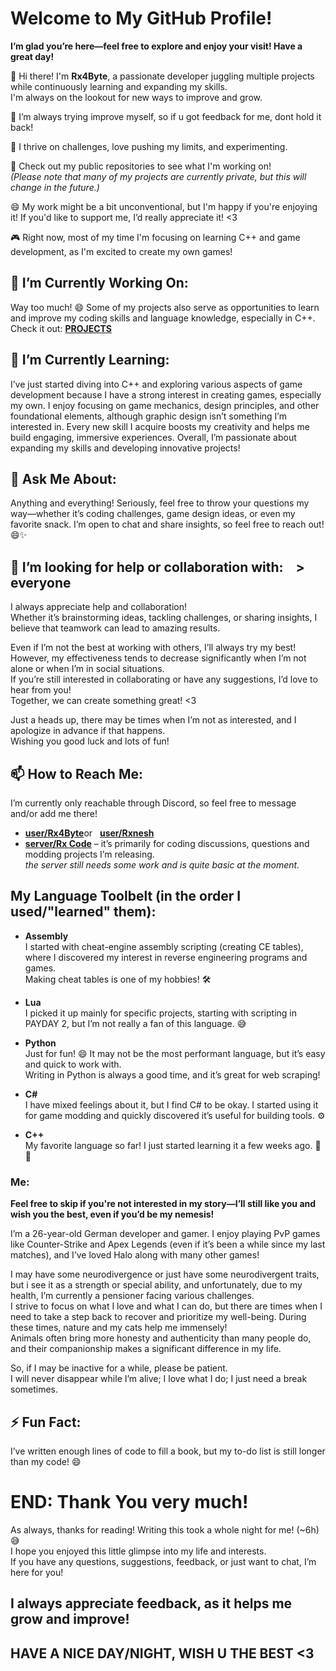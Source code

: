 # Welcome to My GitHub Profile!  
**I’m glad you’re here—feel free to explore and enjoy your visit! Have a great day!**

👋 Hi there! I'm **Rx4Byte**, a passionate developer juggling multiple projects while continuously learning and expanding my skills.  
 ​ ​ ​  ​ ​ ​ I'm always on the lookout for new ways to improve and grow.  

🌱 I’m always trying improve myself, so if u got feedback for me, dont hold it back!   

🚀 I thrive on challenges, love pushing my limits, and experimenting.  

🔧 Check out my public repositories to see what I'm working on!  
 ​ ​ ​  ​ ​ ​ _(Please note that many of my projects are currently private, but this will change in the future.)_

😄 My work might be a bit unconventional, but I'm happy if you're enjoying it! If you'd like to support me, I’d really appreciate it! <3

🎮 Right now, most of my time I'm focusing on learning C++ and game development, as I'm excited to create my own games!
 ​ ​ ​ 
  ​ ​ ​ 
## 🔭 I’m Currently Working On:
Way too much! 😄 Some of my projects also serve as opportunities to learn and improve my coding skills and language knowledge, especially in C++.  
Check it out: **[PROJECTS](https://github.com/Rx4Byte/Rx4Byte/blob/main/PROJECTS.md)**
 ​ ​ ​ 
  ​ ​ ​ 
## 🌱 I’m Currently Learning:
I’ve just started diving into C++ and exploring various aspects of game development because I have a strong interest in creating games, especially my own. I enjoy focusing on game mechanics, design principles, and other foundational elements, although graphic design isn’t something I’m interested in. Every new skill I acquire boosts my creativity and helps me build engaging, immersive experiences. Overall, I’m passionate about expanding my skills and developing innovative projects!


## 💬 Ask Me About:
Anything and everything! Seriously, feel free to throw your questions my way—whether it’s coding challenges, game design ideas, or even my favorite snack. I’m open to chat and share insights, so feel free to reach out! 😄✨


<!-- 👯 I’m looking to collaborate on -->
## 🤔 I’m looking for help or collaboration with: ​ ​ ​ > ​ ​ ​everyone
I always appreciate help and collaboration!  
Whether it’s brainstorming ideas, tackling challenges, or sharing insights, I believe that teamwork can lead to amazing results.
 
Even if I’m not the best at working with others, I’ll always try my best!  
However, my effectiveness tends to decrease significantly when I’m not alone or when I’m in social situations.  
If you’re still interested in collaborating or have any suggestions, I’d love to hear from you!  
Together, we can create something great! <3  

Just a heads up, there may be times when I’m not as interested, and I apologize in advance if that happens.  
Wishing you good luck and lots of fun!  


## 📫 How to Reach Me:
I’m currently only reachable through Discord, so feel free to message and/or add me there!  
* **[user/Rx4Byte](https://discordapp.com/users/1094084123020247050)** ​ ​ ​or ​ ​ **​[user/Rxnesh](https://discordapp.com/users/568808802913091596)**
* **[server/Rx Code](https://discord.gg/4UYxn9nGvH)** –  it’s primarily for coding discussions, questions and modding projects I’m releasing.  
                                                     _the server still needs some work and is quite basic at the moment._


## My Language Toolbelt (in the order I used/"learned" them):
* **Assembly**  
    I started with cheat-engine assembly scripting (creating CE tables), where I discovered my interest in reverse engineering programs and games.  
    Making cheat tables is one of my hobbies! 🛠️

* **Lua**  
    I picked it up mainly for specific projects, starting with scripting in PAYDAY 2, but I’m not really a fan of this language. 😅

* **Python**  
    Just for fun! 😄 It may not be the most performant language, but it’s easy and quick to work with.  
    Writing in Python is always a good time, and it’s great for web scraping!

* **C#**  
    I have mixed feelings about it, but I find C# to be okay. I started using it for game modding and quickly discovered it’s useful for building tools. ⚙️

* **C++**  
    My favorite language so far! I just started learning it a few weeks ago. 🚀✨

<!--
# Thoughts & Reflections
### Quotes, Statements:
**I’m Not a Philosopher, But These Statements Ring True:**
* Don’t just know things; it’s important to understand them as well!
* An idea is just the beginning. From it, you create a vision, and then you must take action!
* Don’t just think—act and experiment!
* No action means no results!
-->

### Me:
**Feel free to skip if you're not interested in my story—I’ll still like you and wish you the best, even if you’d be my nemesis!**  

I’m a 26-year-old German developer and gamer. I enjoy playing PvP games like Counter-Strike and Apex Legends (even if it’s been a while since my last matches), and I’ve loved Halo along with many other games!

I may have some neurodivergence or just have some neurodivergent traits, but i see it as a strength or special ability, and unfortunately, due to my health, I’m currently a pensioner facing various challenges.  
I strive to focus on what I love and what I can do, but there are times when I need to take a step back to recover and prioritize my well-being.
During these times, nature and my cats help me immensely!  
Animals often bring more honesty and authenticity than many people do, and their companionship makes a significant difference in my life.

So, if I may be inactive for a while, please be patient.  
I will never disappear while I’m alive; I love what I do; I just need a break sometimes.


## ⚡ Fun Fact:
I’ve written enough lines of code to fill a book, but my to-do list is still longer than my code! 😄


# END: Thank You very much!  
As always, thanks for reading! Writing this took a whole night for me! (~6h)😅  
I hope you enjoyed this little glimpse into my life and interests.  
If you have any questions, suggestions, feedback, or just want to chat, I’m here for you!  

## I always appreciate feedback, as it helps me grow and improve!  
## HAVE A NICE DAY/NIGHT, WISH U THE BEST <3
